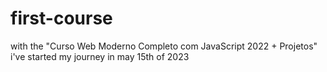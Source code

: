 # first-course
with the "Curso Web Moderno Completo com JavaScript 2022 + Projetos"
i've started my journey in may 15th of 2023
